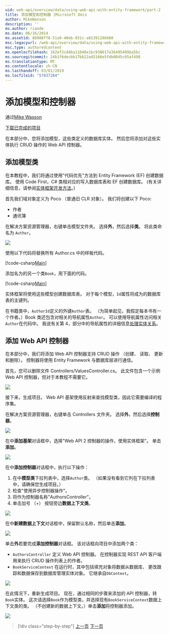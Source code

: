 ```yaml
---
uid: web-api/overview/data/using-web-api-with-entity-framework/part-2
title: 添加模型和控制器 |Microsoft Docs
author: MikeWasson
description: ''
ms.author: riande
ms.date: 06/16/2014
ms.assetid: 88908ff8-51a9-40eb-931c-a8139128b680
msc.legacyurl: /web-api/overview/data/using-web-api-with-entity-framework/part-2
msc.type: authoredcontent
ms.openlocfilehash: 162ef2cd4ba11040e1bc938617a36495489ba5bc
ms.sourcegitcommit: 24b1f6decbb17bb22a45166e5fdb0845c65af498
ms.translationtype: MT
ms.contentlocale: zh-CN
ms.lasthandoff: 03/01/2019
ms.locfileid: "57037284"
---
```

<a name="add-models-and-controllers"></a>添加模型和控制器
====================
通过[Mike Wasson](https://github.com/MikeWasson)

[下载已完成的项目](https://github.com/MikeWasson/BookService)

在本部分中，您将添加模型，这些类定义的数据库实体。 然后您将添加对这些实体执行 CRUD 操作的 Web API 控制器。

## <a name="add-model-classes"></a>添加模型类

在本教程中，我们将通过使用"代码优先"方法到 Entity Framework (EF) 创建数据库。 使用 Code First，C# 类相对应的写入数据库表和 EF 创建数据库。 (有关详细信息，请参阅[实体框架开发方法](https://msdn.microsoft.com/library/ms178359%28v=vs.110%29.aspx#dbfmfcf)。)

首先我们域对象定义为 Poco （普通旧 CLR 对象）。 我们将创建以下 Poco:

- 作者
- 通讯簿

在解决方案资源管理器，右键单击模型文件夹。 选择**外**，然后选择**类**。 将此类命名为 `Author`。

![](part-2/_static/image1.png)

使用以下代码将替换所有 Author.cs 中的样板代码。

[!code-csharp[Main](part-2/samples/sample1.cs)]

添加名为的另一个类`Book`，用下面的代码。

[!code-csharp[Main](part-2/samples/sample2.cs)]

实体框架将使用这些模型创建数据库表。 对于每个模型，`Id`属性将成为的数据库表的主键列。

在书籍类中，`AuthorId`定义的外键`Author`表。 （为简单起见，我假定每本书有一个作者。）Book 类还包含对相关的导航属性`Author`。 可以使用导航属性访问相关`Author`在代码中。 我说有关第 4，部分中的导航属性的详细信息[处理实体关系](part-4.md)。

## <a name="add-web-api-controllers"></a>添加 Web API 控制器

在本部分中，我们将添加 Web API 控制器支持 CRUD 操作 （创建、 读取、 更新和删除）。 控制器将使用 Entity Framework 与数据库层进行通信。

首先，您可以删除文件 Controllers/ValuesController.cs。 此文件包含一个示例 Web API 控制器，但对于本教程不需要它。

![](part-2/_static/image2.png)

接下来，生成项目。 Web API 基架使用反射来查找模型类，因此它需要编译的程序集。

在解决方案资源管理器，右键单击 Controllers 文件夹。 选择**外**，然后选择**控制器**。

![](part-2/_static/image3.png)

在中**添加基架**对话框中，选择"Web API 2 控制器的操作，使用实体框架"。 单击 **添加**。

![](part-2/_static/image4.png)

在中**添加控制器**对话框中，执行以下操作：

1. 在中**模型类**下拉列表中，选择`Author`类。 （如果没有看到它列在下拉列表中，请确保您生成项目。）
2. 检查"使用异步控制器操作"。
3. 将作为控制器名称&quot;AuthorsController&quot;。
4. 单击加号 （+） 按钮旁边**数据上下文类**。

![](part-2/_static/image5.png)

在中**新建数据上下文**对话框中，保留默认名称，然后单击**添加**。

![](part-2/_static/image6.png)

单击**外**若要完成**添加控制器**对话框。 该对话框向项目中添加两个类：

- `AuthorsController` 定义 Web API 控制器。 在控制器实现 REST API 客户端用来执行 CRUD 操作列表上的作者。
- `BookServiceContext` 在运行时，其中包括填充对象将数据从数据库、 更改跟踪和数据保存到数据库管理实体对象。 它继承自`DbContext`。

![](part-2/_static/image7.png)

在此情况下，重新生成项目。 现在，通过相同的步骤来添加的 API 控制器，转`Book`实体。 这次请选择`Book`作为模型类，并选择现有`BookServiceContext`数据上下文类的类。 （不创建新的数据上下文。）单击**添加**将控制器添加。

![](part-2/_static/image8.png)

> [!div class="step-by-step"]
> [上一页](part-1.md)
> [下一页](part-3.md)
